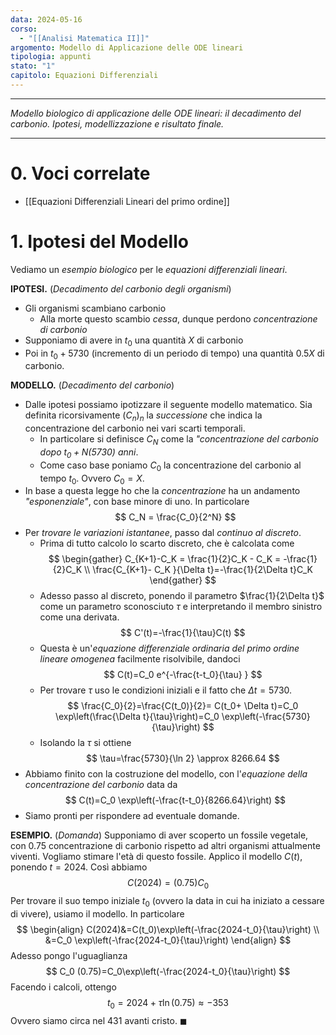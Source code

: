 ```yaml
---
data: 2024-05-16
corso:
  - "[[Analisi Matematica II]]"
argomento: Modello di Applicazione delle ODE lineari
tipologia: appunti
stato: "1"
capitolo: Equazioni Differenziali
---
```

- - -
*Modello biologico di applicazione delle ODE lineari: il decadimento del carbonio. Ipotesi, modellizzazione e risultato finale.*
- - -
# 0. Voci correlate
- [[Equazioni Differenziali Lineari del primo ordine]]
# 1. Ipotesi del Modello
Vediamo un *esempio biologico* per le *equazioni differenziali lineari*.

**IPOTESI.** (*Decadimento del carbonio degli organismi*)
- Gli organismi scambiano carbonio
	- Alla morte questo scambio *cessa*, dunque perdono *concentrazione di carbonio*
- Supponiamo di avere in $t_0$ una quantità $X$ di carbonio
- Poi in $t_0+5730$ (incremento di un periodo di tempo) una quantità $0.5 X$ di carbonio.

**MODELLO.** (*Decadimento del carbonio*)
- Dalle ipotesi possiamo ipotizzare il seguente modello matematico. Sia definita ricorsivamente $(C_n)_n$ la *successione* che indica la concentrazione del carbonio nei vari scarti temporali.
	- In particolare si definisce $C_N$ come la *"concentrazione del carbonio dopo $t_0 + N(5730)$ anni*.
	- Come caso base poniamo $C_0$ la concentrazione del carbonio al tempo $t_0$. Ovvero $C_0=X$.
- In base a questa legge ho che la *concentrazione* ha un andamento *"esponenziale"*, con base minore di uno. In particolare
$$
C_N = \frac{C_0}{2^N}
$$
- Per *trovare le variazioni istantanee*, passo dal *continuo al discreto*.
	- Prima di tutto calcolo lo scarto discreto, che è calcolata come
$$
	\begin{gather}
C_{K+1}-C_K = \frac{1}{2}C_K - C_K = -\frac{1}{2}C_K \\
\frac{C_{K+1}- C_K }{\Delta t}=-\frac{1}{2\Delta t}C_K
\end{gather}
$$
	- Adesso passo al discreto, ponendo il parametro $\frac{1}{2\Delta t}$ come un parametro sconosciuto $\tau$ e interpretando il membro sinistro come una derivata.
$$
C'(t)=-\frac{1}{\tau}C(t)
$$
	- Questa è un'*equazione differenziale ordinaria del primo ordine lineare omogenea* facilmente risolvibile, dandoci
$$
C(t)=C_0 e^{-\frac{t-t_0}{\tau} }
$$
	- Per trovare $\tau$ uso le condizioni iniziali e il fatto che $\Delta t=5730$. 
$$
\frac{C_0}{2}=\frac{C(t_0)}{2}= C(t_0+ \Delta t)=C_0 \exp\left(\frac{\Delta t}{\tau}\right)=C_0 \exp\left(-\frac{5730}{\tau}\right)
$$
	- Isolando la $\tau$ si ottiene
$$
\tau=\frac{5730}{\ln 2} \approx 8266.64
$$
- Abbiamo finito con la costruzione del modello, con l'*equazione della concentrazione del carbonio* data da
$$
C(t)=C_0 \exp\left(-\frac{t-t_0}{8266.64}\right)
$$
- Siamo pronti per rispondere ad eventuale domande.

**ESEMPIO.** (*Domanda*)
Supponiamo di aver scoperto un fossile vegetale, con $0.75$ concentrazione di carbonio rispetto ad altri organismi attualmente viventi. Vogliamo stimare l'età di questo fossile.
Applico il modello $C(t)$, ponendo $t=2024$. Così abbiamo
$$
C(2024)=(0.75)C_0
$$
Per trovare il suo tempo iniziale $t_0$ (ovvero la data in cui ha iniziato a cessare di vivere), usiamo il modello. In particolare
$$
\begin{align}
C(2024)&=C(t_0)\exp\left(-\frac{2024-t_0}{\tau}\right)
\\
&=C_0 \exp\left(-\frac{2024-t_0}{\tau}\right)
\end{align}
$$
Adesso pongo l'uguaglianza
$$
C_0 (0.75)=C_0\exp\left(-\frac{2024-t_0}{\tau}\right)
$$
Facendo i calcoli, ottengo
$$
t_0 = 2024 +\tau \ln (0.75)\approx -353
$$
Ovvero siamo circa nel 431 avanti cristo. $\blacksquare$